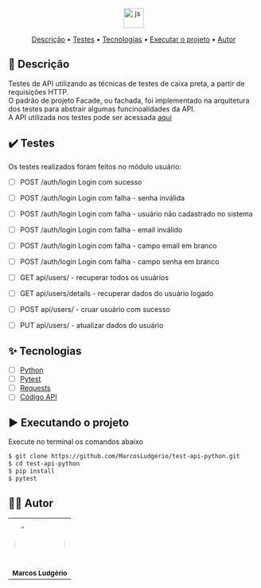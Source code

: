 <div align="center" display="flex" style="justify-content:flex-start;">
      <img align="center" alt="js" height="40" width="40" src="https://cdn.jsdelivr.net/gh/devicons/devicon/icons/python/python-original.svg" />
</div>

<p align="center">
 <a href="#desc">Descrição</a> •
 <a href="#features">Testes</a> •
 <a href="#tecnologias">Tecnologias</a> • 
 <a href="#executando">Executar o projeto</a> • 
 <a href="#autor">Autor</a>
</p>

<div id="desc"/>

## 📝 Descrição
Testes de API utilizando as técnicas de testes de caixa preta, a partir de requisições HTTP. <br>
O padrão de projeto Facade, ou fachada, foi implementado na arquitetura dos testes para abstrair algumas funcinoalidades da API. <br>
A API utilizada nos testes pode ser acessada [aqui](https://api-course-test-automatized.herokuapp.com)

<div id="projeto" />

## ✔️ Testes
Os testes realizados foram feitos no módulo usuário:
- [ ] POST /auth/login Login com sucesso
- [ ] POST /auth/login Login com falha - senha inválida
- [ ] POST /auth/login Login com falha - usuário não cadastrado no sistema
- [ ] POST /auth/login  Login com falha - email inválido
- [ ] POST /auth/login Login com falha - campo email em branco
- [ ] POST /auth/login Login com falha - campo senha em branco
- [ ] GET api/users/ - recuperar todos os usuários
- [ ] GET api/users/details - recuperar dados do usuário logado
- [ ] POST api/users/ - cruar usuário com sucesso
- [ ] PUT api/users/ - atualizar dados do usuário


<div id="tecnologias"/>

## ✨ Tecnologias

-   [ ] [Python](https://www.python.org/)
-   [ ] [Pytest](https://docs.pytest.org/en/6.2.x/contents.html)
-   [ ] [Requests](https://docs.python-requests.org/en/latest/)
-   [ ] [Código API](https://github.com/MarcosLudgerio/api-automation-test)
  
<div id="executando" />

## ▶️ Executando o projeto

Execute no terminal os comandos abaixo

```sh
$ git clone https://github.com/MarcosLudgerio/test-api-python.git
$ cd test-api-python
$ pip install
$ pytest
```

<div id="autor" />

## 👩‍💻 Autor 

<table>
   <tr>
     <td align="center">
        <a href="https://github.com/MarcosLudgerio">
         <img style="border-radius: 50%;" src="https://avatars0.githubusercontent.com/u/43012976?s=460&u=1163c04d9f35b577063b3f6550ae520c4dd2f866&v=4" width="100px;" alt=""/>
        </a>
        <br/><sub><b>Marcos Ludgério</b></sub>
     </td>
   </tr>
</table>
